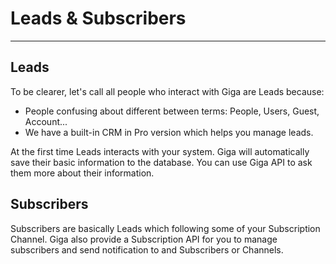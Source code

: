 # Leads & Subscribers
---

## Leads
To be clearer, let's call all people who interact with Giga are Leads because:

- People confusing about different between terms: People, Users, Guest, Account...
- We have a built-in CRM in Pro version which helps you manage leads.

At the first time Leads interacts with your system. Giga will automatically save their basic information to the database. You can use Giga API to ask them more about their information.


## Subscribers
Subscribers are basically Leads which following some of your Subscription Channel. Giga also provide a Subscription API for you to manage subscribers and send notification to and Subscribers or Channels.